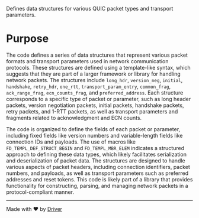 <!--------------------------------------------------------------------------------->
<!-- IMPORTANT: This file is auto-generated by Driver (https://driver.ai). -------->
<!-- Manual edits may be overwritten on future commits. --------------------------->
<!--------------------------------------------------------------------------------->

Defines data structures for various QUIC packet types and transport parameters.

# Purpose
The code defines a series of data structures that represent various packet formats and transport parameters used in network communication protocols. These structures are defined using a template-like syntax, which suggests that they are part of a larger framework or library for handling network packets. The structures include `long_hdr`, `version_neg`, `initial`, `handshake`, `retry_hdr`, `one_rtt`, `transport_param_entry`, `common_frag`, `ack_range_frag`, `ecn_counts_frag`, and `preferred_address`. Each structure corresponds to a specific type of packet or parameter, such as long header packets, version negotiation packets, initial packets, handshake packets, retry packets, and 1-RTT packets, as well as transport parameters and fragments related to acknowledgment and ECN counts.

The code is organized to define the fields of each packet or parameter, including fixed fields like version numbers and variable-length fields like connection IDs and payloads. The use of macros like `FD_TEMPL_DEF_STRUCT_BEGIN` and `FD_TEMPL_MBR_ELEM` indicates a structured approach to defining these data types, which likely facilitates serialization and deserialization of packet data. The structures are designed to handle various aspects of packet headers, including connection identifiers, packet numbers, and payloads, as well as transport parameters such as preferred addresses and reset tokens. This code is likely part of a library that provides functionality for constructing, parsing, and managing network packets in a protocol-compliant manner.

---
Made with ❤️ by [Driver](https://www.driver.ai/)